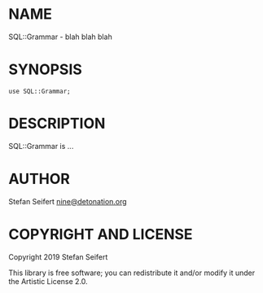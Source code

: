 NAME
====

SQL::Grammar - blah blah blah

SYNOPSIS
========

```perl6
use SQL::Grammar;
```

DESCRIPTION
===========

SQL::Grammar is ...

AUTHOR
======

Stefan Seifert <nine@detonation.org>

COPYRIGHT AND LICENSE
=====================

Copyright 2019 Stefan Seifert

This library is free software; you can redistribute it and/or modify it under the Artistic License 2.0.

